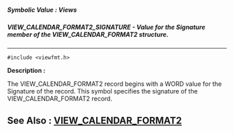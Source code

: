 ##### Symbolic Value : Views
##### VIEW_CALENDAR_FORMAT2_SIGNATURE - Value for the Signature member of the VIEW_CALENDAR_FORMAT2 structure.
---
```
#include <viewfmt.h>
```
**Description :**

The VIEW_CALENDAR_FORMAT2 record begins with a WORD value for the Signature of 
the record.  This symbol specifies the signature of the VIEW_CALENDAR_FORMAT2 
record.  


**See Also :**
[VIEW_CALENDAR_FORMAT2](/reference/Data/VIEW_CALENDAR_FORMAT2)
---
